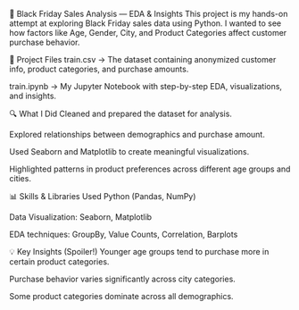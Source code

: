 🛒 Black Friday Sales Analysis — EDA & Insights
This project is my hands-on attempt at exploring Black Friday sales data using Python. I wanted to see how factors like Age, Gender, City, and Product Categories affect customer purchase behavior.

📂 Project Files
train.csv → The dataset containing anonymized customer info, product categories, and purchase amounts.

train.ipynb → My Jupyter Notebook with step-by-step EDA, visualizations, and insights.

🔍 What I Did
Cleaned and prepared the dataset for analysis.

Explored relationships between demographics and purchase amount.

Used Seaborn and Matplotlib to create meaningful visualizations.

Highlighted patterns in product preferences across different age groups and cities.

📊 Skills & Libraries Used
Python (Pandas, NumPy)

Data Visualization: Seaborn, Matplotlib

EDA techniques: GroupBy, Value Counts, Correlation, Barplots

💡 Key Insights (Spoiler!)
Younger age groups tend to purchase more in certain product categories.

Purchase behavior varies significantly across city categories.

Some product categories dominate across all demographics.
